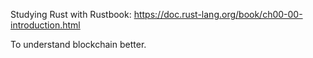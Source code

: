 Studying Rust with Rustbook: https://doc.rust-lang.org/book/ch00-00-introduction.html

To understand blockchain better.
